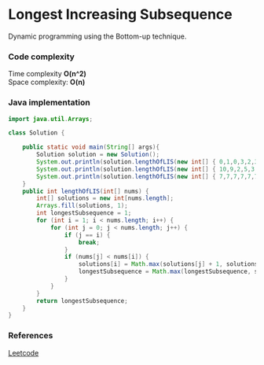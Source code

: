 # Longest Increasing Subsequence

Dynamic programming using the Bottom-up technique.

### Code complexity
Time complexity **O(n^2)**\
Space complexity: **O(n)**

### Java implementation
``` Java
import java.util.Arrays;

class Solution {

    public static void main(String[] args){
        Solution solution = new Solution();
        System.out.println(solution.lengthOfLIS(new int[] { 0,1,0,3,2,3 })); // Output: 4
        System.out.println(solution.lengthOfLIS(new int[] { 10,9,2,5,3,7,101,18 })); // Output: 4
        System.out.println(solution.lengthOfLIS(new int[] { 7,7,7,7,7,7,7 })); // Output: 1
    }
    public int lengthOfLIS(int[] nums) {
        int[] solutions = new int[nums.length];
        Arrays.fill(solutions, 1);
        int longestSubsequence = 1;
        for (int i = 1; i < nums.length; i++) {
            for (int j = 0; j < nums.length; j++) {
                if (j == i) {
                    break;
                }
                if (nums[j] < nums[i]) {
                    solutions[i] = Math.max(solutions[j] + 1, solutions[i]);
                    longestSubsequence = Math.max(longestSubsequence, solutions[i]);
                }
            }
        }
        return longestSubsequence;
    }
}
```
### References
[Leetcode](https://leetcode.com/problems/longest-increasing-subsequence)
